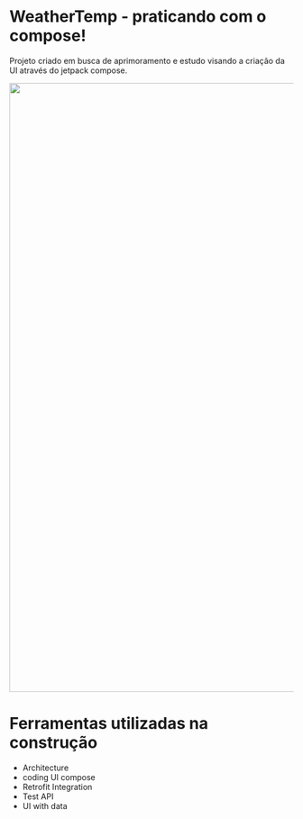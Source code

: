 # WeatherTemp  - praticando com o compose!

Projeto criado em busca de aprimoramento e estudo visando a criação da UI através do jetpack compose.


<img src="https://github.com/heversonasc/WeatherCompose/assets/132730317/1f89b798-c254-429f-ad88-7aac529468dd" width="1080"  />

# Ferramentas utilizadas na construção 
- Architecture
- coding UI compose
- Retrofit Integration
- Test API
- UI with data

